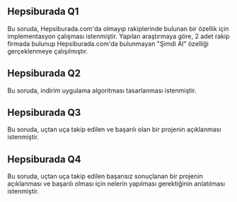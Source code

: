 ## Hepsiburada Q1

Bu soruda, Hepsiburada.com'da olmayıp rakiplerinde bulunan bir özellik için implementasyon çalışması istenmiştir. Yapılan araştırmaya göre, 2 adet rakip firmada bulunup Hepsiburada.com'da bulunmayan "Şimdi Al" özelliği gerçeklenmeye çalışılmıştır.

## Hepsiburada Q2

Bu soruda, indirim uygulama algoritması tasarlanması istenmiştir.

## Hepsiburada Q3

Bu soruda, uçtan uça takip edilen ve başarılı olan bir projenin açıklanması istenmiştir.


## Hepsiburada Q4

Bu soruda, uçtan uça takip edilen başarısız sonuçlanan bir projenin açıklanması ve başarılı olması için nelerin yapılması gerektiğinin anlatılması istenmiştir.
